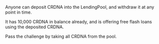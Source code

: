Anyone can deposit CRDNA into the LendingPool, and withdraw it at any point in time.

It has 10,000 CRDNA in balance already, and is offering free flash loans using the deposited CRDNA.

Pass the challenge by taking all CRDNA from the pool.

